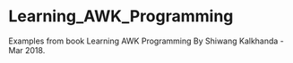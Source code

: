 # Learning_AWK_Programming
Examples from book Learning AWK Programming By Shiwang Kalkhanda -  Mar 2018.

